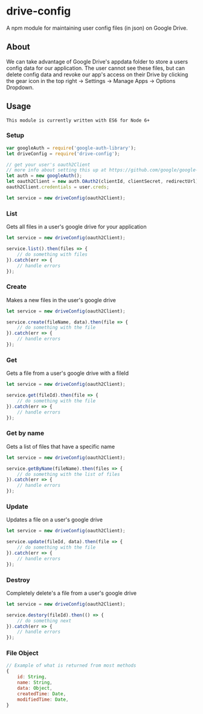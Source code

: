 # drive-config
A npm module for maintaining user config files (in json) on Google Drive.

## About
We can take advantage of Google Drive's appdata folder to store a users config data for our application. The user cannot see these files, but can delete config data and revoke our app's access on their Drive by clicking the gear icon in the top right -> Settings -> Manage Apps -> Options Dropdown.

## Usage
`This module is currently written with ES6 for Node 6+`

### Setup
```javascript
var googleAuth = require('google-auth-library');
let driveConfig = require('drive-config');

// get your user's oauth2Client 
// more info about setting this up at https://github.com/google/google-api-nodejs-client
let auth = new googleAuth();
let oauth2Client = new auth.OAuth2(clientId, clientSecret, redirectUrl);
oauth2Client.credentials = user.creds;

let service = new driveConfig(oauth2Client);
```

### List
Gets all files in a user's google drive for your application
```javascript
let service = new driveConfig(oauth2Client);

service.list().then(files => {
    // do something with files
}).catch(err => {
    // handle errors
});
```

### Create
Makes a new files in the user's google drive
```javascript
let service = new driveConfig(oauth2Client);

service.create(fileName, data).then(file => {
    // do something with the file
}).catch(err => {
    // handle errors
});
```

### Get
Gets a file from a user's google drive with a fileId
```javascript
let service = new driveConfig(oauth2Client);

service.get(fileId).then(file => {
    // do something with the file
}).catch(err => {
    // handle errors
});
```

### Get by name
Gets a list of files that have a specific name
```javascript
let service = new driveConfig(oauth2Client);

service.getByName(fileName).then(files => {
    // do something with the list of files
}).catch(err => {
    // handle errors
});
```

### Update
Updates a file on a user's google drive
```javascript
let service = new driveConfig(oauth2Client);

service.update(fileId, data).then(file => {
    // do something with the file
}).catch(err => {
    // handle errors
});
```

### Destroy
Completely delete's a file from a user's google drive
```javascript
let service = new driveConfig(oauth2Client);

service.destory(fileId).then(() => {
    // do something next
}).catch(err => {
    // handle errors
});
```

### File Object
```javascript
// Example of what is returned from most methods
{
    id: String,
    name: String,
    data: Object,
    createdTime: Date,
    modifiedTime: Date,
}
```
